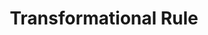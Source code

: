 ---
title: "Transformational Rule"

categories: ['']

tags: ['Transformational', 'Rule']

arwords: 'قواعد التحويل'

arexps: []

enwords: ['Transformational Rule']

enexps: []

arlexicons: 'ق'

enlexicons: 'T'

authors: ['Ruqayya Roshdy']

translators: ['']

citations: 'مقدمة في حوسبة اللغة العربية'

sources: 'مركز الملك عبدالله بن عبدالعزيز الدولي لخدمة اللغة العربية'

slug: ""
---